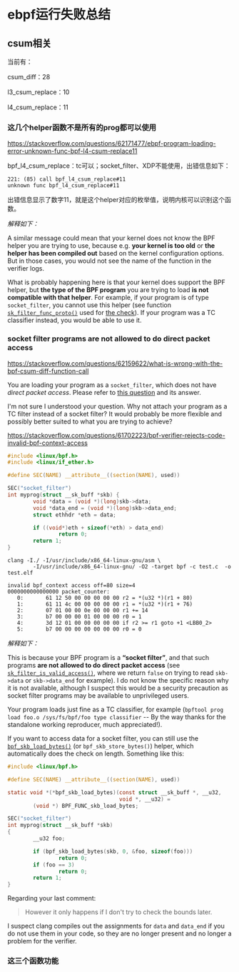 # ebpf运行失败总结

## csum相关

当前有：

csum_diff：28

l3_csum_replace：10

l4_csum_replace：11



### 这几个helper函数不是所有的prog都可以使用

https://stackoverflow.com/questions/62171477/ebpf-program-loading-error-unknown-func-bpf-l4-csum-replace11

bpf_l4_csum_replace：tc可以；socket_filter、XDP不能使用，出错信息如下：

```shell
221: (85) call bpf_l4_csum_replace#11
unknown func bpf_l4_csum_replace#11  
```

出错信息显示了数字11，就是这个helper对应的枚举值，说明内核可以识别这个函数。

*解释如下：*

A similar message could mean that your kernel does not know the BPF helper you are trying to use, because e.g. **your kernel is too old** or **the helper has been compiled out** based on the kernel configuration options. But in those cases, you would not see the name of the function in the verifier logs.

What is probably happening here is that your kernel does support the BPF helper, but **the type of the BPF program** you are trying to load **is not compatible with that helper**. For example, if your program is of type `socket_filter`, you cannot use this helper (see function [`sk_filter_func_proto()`](https://git.kernel.org/pub/scm/linux/kernel/git/torvalds/linux.git/tree/net/core/filter.c?h=v5.7#n6127) used for [the check](https://git.kernel.org/pub/scm/linux/kernel/git/torvalds/linux.git/tree/kernel/bpf/verifier.c?h=v5.7#n4464)). If your program was a TC classifier instead, you would be able to use it.



### socket filter programs **are not allowed to do direct packet access**

https://stackoverflow.com/questions/62159622/what-is-wrong-with-the-bpf-csum-diff-function-call

You are loading your program as a `socket_filter`, which does not have *direct packet access*. Please refer to [this question](https://stackoverflow.com/questions/61702223/bpf-verifier-rejects-code-invalid-bpf-context-access) and its answer.           

I'm not sure I understood  your question. Why not attach your program as a TC filter instead of a  socket filter? It would probably be more flexible and possibly better  suited to what you are trying to achieve?

https://stackoverflow.com/questions/61702223/bpf-verifier-rejects-code-invalid-bpf-context-access

```c
#include <linux/bpf.h>
#include <linux/if_ether.h>

#define SEC(NAME) __attribute__((section(NAME), used))

SEC("socket_filter")
int myprog(struct __sk_buff *skb) {
        void *data = (void *)(long)skb->data;
        void *data_end = (void *)(long)skb->data_end;
        struct ethhdr *eth = data;

        if ((void*)eth + sizeof(*eth) > data_end)
                return 0;
        return 1;
}
```

```shell
clang -I./ -I/usr/include/x86_64-linux-gnu/asm \
        -I/usr/include/x86_64-linux-gnu/ -O2 -target bpf -c test.c  -o test.elf
        
invalid bpf_context access off=80 size=4
0000000000000000 packet_counter:
   0:       61 12 50 00 00 00 00 00 r2 = *(u32 *)(r1 + 80)
   1:       61 11 4c 00 00 00 00 00 r1 = *(u32 *)(r1 + 76)
   2:       07 01 00 00 0e 00 00 00 r1 += 14
   3:       b7 00 00 00 01 00 00 00 r0 = 1
   4:       3d 12 01 00 00 00 00 00 if r2 >= r1 goto +1 <LBB0_2>
   5:       b7 00 00 00 00 00 00 00 r0 = 0
```

*解释如下：*

This is because your BPF program is a **“socket filter”**, and that such programs **are not allowed to do direct packet access** (see [`sk_filter_is_valid_access()`](https://elixir.bootlin.com/linux/v5.6/source/net/core/filter.c#L6451), where we return `false` on trying to read `skb->data` or `skb->data_end` for example). I do not know the specific reason why it is not  available, although I suspect this would be a security precaution as  socket filter programs may be available to unprivileged users.

Your program loads just fine as a TC classifier, for example (`bpftool prog load foo.o /sys/fs/bpf/foo type classifier` -- By the way thanks for the standalone working reproducer, much appreciated!).

If you want to access data for a socket filter, you can still use the [`bpf_skb_load_bytes()`](https://elixir.bootlin.com/linux/v5.6/source/include/uapi/linux/bpf.h#L1126) (or `bpf_skb_store_bytes()`) helper, which automatically does the check on length. Something like this:

```c
#include <linux/bpf.h>

#define SEC(NAME) __attribute__((section(NAME), used))

static void *(*bpf_skb_load_bytes)(const struct __sk_buff *, __u32,
                                   void *, __u32) =
        (void *) BPF_FUNC_skb_load_bytes;

SEC("socket_filter")
int myprog(struct __sk_buff *skb)
{
        __u32 foo;

        if (bpf_skb_load_bytes(skb, 0, &foo, sizeof(foo)))
                return 0;
        if (foo == 3)
                return 0;
        return 1;
}
```

Regarding your last comment:

> However it only happens if I don't try to check the bounds later.

I suspect clang compiles out the assignments for `data` and `data_end` if you do not use them in your code, so they are no longer present and no longer a problem for the verifier.











### 这三个函数功能

